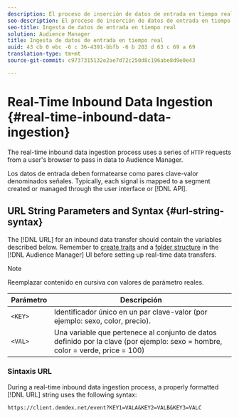 ```yaml
---
description: El proceso de inserción de datos de entrada en tiempo real utiliza una serie de solicitudes HTTP desde el explorador del usuario para pasar datos a Audience Manager.
seo-description: El proceso de inserción de datos de entrada en tiempo real utiliza una serie de solicitudes HTTP desde el explorador del usuario para pasar datos a Audience Manager.
seo-title: Ingesta de datos de entrada en tiempo real
solution: Audience Manager
title: Ingesta de datos de entrada en tiempo real
uuid: 43 cb 0 ebc -6 c 36-4391-bbfb -6 b 203 d 63 c 69 a 69
translation-type: tm+mt
source-git-commit: c9737315132e2ae7d72c250d8c196abe8d9e0e43

---
```



# Real-Time Inbound Data Ingestion {#real-time-inbound-data-ingestion}

The real-time inbound data ingestion process uses a series of `HTTP` requests from a user&#39;s browser to pass in data to Audience Manager.

<!-- c_rt_inbound_real_time.xml -->

Los datos de entrada deben formatearse como pares clave-valor denominados señales. Typically, each signal is mapped to a segment created or managed through the user interface or [!DNL API].

## URL String Parameters and Syntax {#url-string-syntax}

The [!DNL URL] for an inbound data transfer should contain the variables described below. Remember to [create traits](../../../features/traits/create-onboarded-rule-based-traits.md) and a [folder structure](../../../features/traits/trait-storage.md#create-trait-storage-folder) in the [!DNL Audience Manager] UI before setting up real-time data transfers.

>[!NOTE]
>
>Reemplazar contenido en cursiva con valores de parámetro reales.

| Parámetro | Descripción |
|---|---|
| `<KEY>` | Identificador único en un par clave-valor (por ejemplo: sexo, color, precio). |
| `<VAL>` | Una variable que pertenece al conjunto de datos definido por la clave (por ejemplo: sexo = hombre, color = verde, price = 100) |

### Sintaxis URL

During a real-time inbound data ingestion process, a properly formatted [!DNL URL] string uses the following syntax:

```
https://client.demdex.net/event?KEY1=VALA&KEY2=VALB&KEY3=VALC
```
